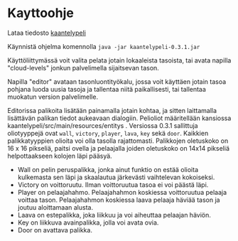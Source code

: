 # Kayttoohje

Lataa tiedosto [kaantelypeli](https://github.com/xylix/ot-harjoitustyo2019/releases/download/v0.3.1/kaantelypeli-ALL-PLATFORMS-0.3.1.jar)

Käynnistä ohjelma komennolla `java -jar kaantelypeli-0.3.1.jar`

Käyttöliittymässä voit valita pelata jotain lokaaleista tasoista, tai avata napilla "cloud-levels" jonkun palvelimella sijaitsevan tason.

Napilla "editor" avataan tasonluontityökalu, jossa voit käyttäen jotain tasoa pohjana luoda uusia tasoja ja tallentaa niitä paikallisesti, tai tallentaa muokatun version palvelimelle. 

Editorissa palikoita lisätään painamalla jotain kohtaa, ja sitten laittamalla lisättävän palikan tiedot aukeavaan dialogiin. Pelioliot määritellään kansiossa kaantelypeli/src/main/resources/entitys . Versiossa 0.3.1 sallittuja oliotyyppejä ovat `wall`, `victory`, `player`, `lava`, `key` sekä `door`. Kaikkien palikkatyyppien olioita voi olla tasolla rajattomasti. Palikkojen oletuskoko on 16 x 16 pikseliä, paitsi ovella ja pelaajalla joiden oletuskoko on 14x14 pikseliä helpottaakseen kolojen läpi pääsyä.

* Wall on pelin peruspalikka, jonka ainut funktio on estää olioita kulkemasta sen läpi ja skaalautua järkevästi vaihtelevan kokoiseksi.
* Victory on voittoruutu. Ilman voittoruutua tasoa ei voi päästä läpi.
* Player on pelaajahahmo. Pelaajahahmon koskiessa voittoruutua pelaaja voittaa tason. Pelaajahahmon koskiessa laava pelaaja häviää tason ja joutuu aloittamaan alusta.
* Laava on estepalikka, joka liikkuu ja voi aiheuttaa pelaajan häviön.
* Key on liikkuva avainpalikka, jolla voi avata ovia.
* Door on avattava palikka.
